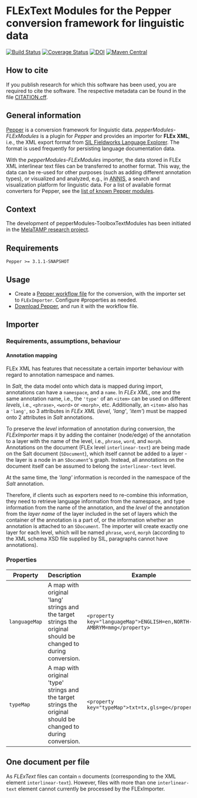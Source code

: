 # FLExText Modules for the Pepper conversion framework for linguistic data

[![Build Status](https://travis-ci.org/sdruskat/pepperModules-FLExModules.svg?branch=develop)](https://travis-ci.org/sdruskat/pepperModules-FLExModules) [![Coverage Status](https://coveralls.io/repos/github/sdruskat/pepperModules-FLExModules/badge.svg?branch=develop)](https://coveralls.io/github/sdruskat/pepperModules-FLExModules?branch=develop) [![DOI](https://zenodo.org/badge/DOI/10.5281/zenodo.1492292.svg)](https://doi.org/10.5281/zenodo.1492292) [![Maven Central](https://maven-badges.herokuapp.com/maven-central/org.corpus-tools/pepperModules-FLExModules/badge.svg)](https://maven-badges.herokuapp.com/maven-central/org.corpus-tools/pepperModules-FLExModules)

## How to cite

If you publish research for which this software has been used, you are required
to cite the software. The respective metadata can be found in the file
[CITATION.cff](CITATION.cff).

## General information


[Pepper](http://corpus-tools.org/pepper) is a conversion framework for linguistic data. 
*pepperModules-FLExModules* is a plugin for *Pepper* and provides an
importer for **FLEx XML**, i.e., the XML
export format from 
[SIL Fieldworks Language Explorer](https://software.sil.org/fieldworks/). 
The format
is used frequently for persisting language documentation data.

With the *pepperModules-FLExModules* importer, the data stored in FLEx XML 
interlinear text files can be transferred to another format. This way, the data 
can be re-used for other
purposes (such as adding different annotation types), or visualized and analyzed,
e.g., in [ANNIS](http://corpus-tools.org/annis), a search and visualization 
platform for linguistic data. For a list of available format converters for Pepper,
see the [list of known Pepper modules](http://corpus-tools.org/pepper/knownModules.html).

## Context

The development of pepperModules-ToolboxTextModules has been initiated in the 
[MelaTAMP research project](https://hu.berlin/melatamp).

## Requirements

`Pepper >= 3.1.1-SNAPSHOT`

## Usage

- Create a [Pepper workflow 
file](http://corpus-tools.org/pepper/userGuide.html#workflow_file) for the 
conversion, with the importer set to `FLExImporter`. Configure #properties as
needed.
- [Download Pepper](http://corpus-tools.org/pepper/), and run it with the 
workflow file.

## Importer

### Requirements, assumptions, behaviour

#### Annotation mapping

FLEx XML has features that necessitate a certain importer behaviour with regard
to annotation namespace and names.

In *Salt*, the data model onto which data is mapped during import, annotations
can have a `namespace`, and a `name`. In *FLEx XML*, one and the same annotation
name, i.e., the `'type'` of an `<item>` can be used on different *levels*, i.e.,
`<phrase>`, `<word>` or `<morph>`, etc. Additionally, an `<item>` also has a
`'lang'`, so 3 attributes in *FLEx XML* (*level*, *'lang'*, *'item'*) must be 
mapped onto 2 attributes in *Salt* annotations.

To preserve the *level* information of annotation during conversion, the
*FLExImporter* maps it by adding the container (node/edge) of the annotation
to a layer with the name of the level, i.e., `phrase`, `word`, and `morph`.
Annotations on the document (FLEx level `interlinear-text`) are being made
on the Salt document (`SDocument`), which itself cannot be added to a layer -
the layer is a node in an `SDocument`'s graph. Instead, all annotations on the
document itself can be assumed to belong the `interlinear-text` level.

At the same time, the *'lang'* information is recorded in the namespace of the
*Salt* annotation.

Therefore, if clients such as exporters need to re-combine this information, 
they need to retrieve language information from the namespace, and type 
information from the name of the annotation, and the *level* of the annotation
from the *layer name* of the layer included in the set of layers which the 
container of the annotation is a part of, or the information whether an 
annotation is attached to an `SDocument`. The importer will create exactly one
layer for each level, which will be named `phrase`, `word`, `morph` (according 
to the XML schema XSD file supplied by SIL, paragraphs cannot have annotations).


### Properties

| Property | Description | Example |
|----------|-------------|---------|
|`languageMap`| A map with original 'lang' strings and the target strings the original should be changed to during conversion. | `<property key="languageMap">ENGLISH=en,NORTH-AMBRYM=mmg</property>`|
|`typeMap`| A map with original 'type' strings and the target strings the original should be changed to during conversion. | `<property key="typeMap">txt=tx,gls=ge</property>`|


## One document per file

As *FLExText* files can contain `n` documents (corresponding to the XML element `interlinear-text`).
However, files with more than one `interlinear-text` element cannot currently
be processed by the FLExImporter.
